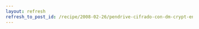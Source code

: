 ```yaml
---
layout: refresh
refresh_to_post_id: /recipe/2008-02-26/pendrive-cifrado-con-dm-crypt-en-debian
---
```

